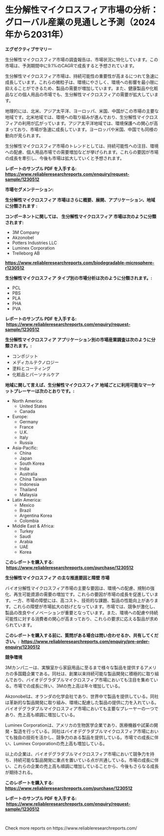 <p><h1>生分解性マイクロスフィア市場の分析：グローバル産業の見通しと予測（2024年から2031年）</h1></p><p><strong>エグゼクティブサマリー</strong></p>
<p><p>生分解性マイクロスフィア市場の調査報告は、市場状況に特化しています。この市場は、予測期間中に9.1%のCAGRで成長すると予想されています。</p><p>生分解性マイクロスフィア市場は、持続可能性の重要性が高まるにつれて急速に成長しています。これらの微粒子は、環境にやさしく、環境への影響を最小限に抑えることができるため、製品の需要が増加しています。また、健康製品や化粧品などの個人用品の市場でも、生分解性マイクロスフィアの需要が拡大しています。</p><p>地理的には、北米、アジア太平洋、ヨーロッパ、米国、中国がこの市場の主要な地域です。北米地域では、環境への取り組みが進んでおり、生分解性マイクロスフィアの利用が広がっています。アジア太平洋地域では、環境保護への関心が高まっており、市場が急速に成長しています。ヨーロッパや米国、中国でも同様の動向が見られます。</p><p>生分解性マイクロスフィア市場のトレンドとしては、持続可能性への注目、環境への配慮、個人用品市場での需要増加などが挙げられます。これらの要因が市場の成長を牽引し、今後も市場は拡大していくと予想されます。</p></p>
<p><strong>レポートのサンプル PDF を入手する: <a href="https://www.reliableresearchreports.com/enquiry/request-sample/1230512">https://www.reliableresearchreports.com/enquiry/request-sample/1230512</a></strong></p>
<p><strong>市場セグメンテーション:</strong></p>
<p><strong> 生分解性マイクロスフィア 市場はさらに概要、展開、アプリケーション、地域に分類されます :</strong></p>
<p><strong>コンポーネントに関しては、 生分解性マイクロスフィア 市場は次のように分類されます: &nbsp;</strong></p>
<p><ul><li>3M Company</li><li>Akzonobel</li><li>Potters Industries LLC</li><li>Luminex Corporation</li><li>Trelleborg AB</li></ul></p>
<p><strong><a href="https://www.reliableresearchreports.com/biodegradable-microsphere-r1230512">https://www.reliableresearchreports.com/biodegradable-microsphere-r1230512</a></strong></p>
<p><strong> 生分解性マイクロスフィア タイプ別の市場分析は次のように分類されます。:</strong></p>
<p><ul><li>PCL</li><li>PBS</li><li>PLA</li><li>PHA</li><li>PVA</li></ul></p>
<p><strong>レポートのサンプル PDF を入手する: &nbsp;<a href="https://www.reliableresearchreports.com/enquiry/request-sample/1230512">https://www.reliableresearchreports.com/enquiry/request-sample/1230512</a></strong></p>
<p><strong> 生分解性マイクロスフィア アプリケーション別の市場産業調査は次のように分類されます。:</strong></p>
<p><ul><li>コンポジット</li><li>メディカルテクノロジー</li><li>塗料とコーティング</li><li>化粧品とパーソナルケア</li></ul></p>
<p><strong>地域に関して言えば、生分解性マイクロスフィア 地域ごとに利用可能なマーケットプレーヤーは次のとおりです。:</strong></p>
<p><ul>
    <li>
        North America:
        <ul>
            <li>United States</li>
            <li>Canada</li>
        </ul>
    </li>
    <li>
        Europe:
        <ul>
            <li>Germany</li>
            <li>France</li>
            <li>U.K.</li>
            <li>Italy</li>
            <li>Russia</li>
        </ul>
    </li>
    <li>
        Asia-Pacific:
        <ul>
            <li>China</li>
            <li>Japan</li>
            <li>South Korea</li>
            <li>India</li>
            <li>Australia</li>
            <li>China Taiwan</li>
            <li>Indonesia</li>
            <li>Thailand</li>
            <li>Malaysia</li>
        </ul>
    </li>
    <li>
        Latin America:
        <ul>
            <li>Mexico</li>
            <li>Brazil</li>
            <li>Argentina Korea</li>
            <li>Colombia</li>
        </ul>
    </li>
    <li>
        Middle East & Africa:
        <ul>
            <li>Turkey</li>
            <li>Saudi</li>
            <li>Arabia</li>
            <li>UAE</li>
            <li>Korea</li>
        </ul>
    </li>
    </ul></p>
<p><strong>このレポートを購入する: &nbsp;<a href="https://www.reliableresearchreports.com/purchase/1230512">https://www.reliableresearchreports.com/purchase/1230512</a></strong></p>
<p><strong>生分解性マイクロスフィア の主な推進要因と障壁 市場</strong></p>
<p><p>バイオ分解性マイクロスフィア市場の主要な要因は、環境への配慮、規制の強化、再生可能資源の需要の増加です。これらの要因が市場の成長を促進しています。一方、市場の障壁には、高コスト、技術的な課題、製品の性能向上があります。これらの障壁が市場拡大の妨げとなっています。市場では、競争が激化し、製品の改良やイノベーションが重要となっています。また、環境への配慮や持続可能性に対する消費者の関心が高まっており、これらの要求に応える製品が求められています。</p></p>
<p><strong>このレポートを購入する前に、質問がある場合は問い合わせるか、共有してください。:&nbsp; <a href="https://www.reliableresearchreports.com/enquiry/pre-order-enquiry/1230512">https://www.reliableresearchreports.com/enquiry/pre-order-enquiry/1230512</a></strong></p>
<p><strong>競争環境</strong></p>
<p><p>3Mカンパニーは、実験室から家庭用品に至るまで様々な製品を提供するアメリカの多国籍企業である。同社は、創業以来持続可能な製品開発に積極的に取り組んでおり、バイオデグラダブルマイクロスフィア市場においても注目を集めている。市場での成長に伴い、3Mの売上高は年々増加している。</p><p>Akzonobelは、オランダの化学会社であり、世界中で製品を提供している。同社は革新的な製品開発に取り組み、環境に配慮した製品の提供に力を入れている。バイオデグラダブルマイクロスフィア市場においても主要なプレーヤーの一つであり、売上高も順調に増加している。</p><p>Luminex Corporationは、アメリカの生物医学企業であり、医療機器や試薬の開発・製造を行っている。同社はバイオデグラダブルマイクロスフィア市場においても独自の技術を活かし、競争力のある製品を提供している。市場での成長に伴い、Luminex Corporationの売上高も増加している。</p><p>以上の企業は、バイオデグラダブルマイクロスフィア市場において競争力を持ち、持続可能な製品開発に重点を置いている点が共通している。市場の成長に伴い、これらの企業の売上高も順調に増加していることから、今後もさらなる成長が期待される。</p></p>
<p><strong>このレポートを購入する: &nbsp; <a href="https://www.reliableresearchreports.com/purchase/1230512">https://www.reliableresearchreports.com/purchase/1230512</a></strong></p>
<p><strong>レポートのサンプル PDF を入手する: &nbsp;<a href="https://www.reliableresearchreports.com/enquiry/request-sample/1230512">https://www.reliableresearchreports.com/enquiry/request-sample/1230512</a></strong><strong></strong></p>
<p>&nbsp;</p>
<p>Check more reports on https://www.reliableresearchreports.com/</p>